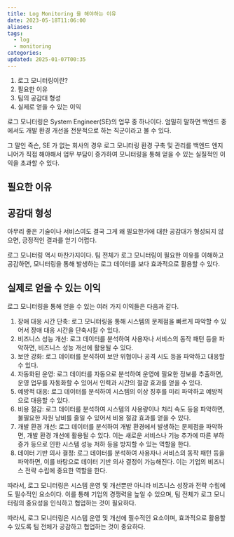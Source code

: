 ```yaml
---
title: Log Monitoring 을 해야하는 이유
date: 2023-05-18T11:06:00
aliases: 
tags:
  - log
  - monitoring
categories: 
updated: 2025-01-07T00:35
---
```


1. 로그 모니터링이란?
2. 필요한 이유
3. 팀의 공감대 형성
4. 실제로 얻을 수 있는 이익

로그 모니터링은 System Engineer(SE)의 업무 중 하나이다. 엄밀히 말하면 백엔드 중에서도 개발 환경 개선을 전문적으로 하는 직군이라고 볼 수 있다.

그 말인 즉슨, SE 가 없는 회사의 경우 로그 모니터링 환경 구축 및 관리를 백엔드 엔지니어가 직접 해야해서 업무 부담이 증가하여 모니터링을 통해 얻을 수 있는 실질적인 이익을 초과할 수 있다.

## 필요한 이유

## 공감대 형성

아무리 좋은 기술이나 서비스여도 결국 그게 왜 필요한가에 대한 공감대가 형성되지 않으면, 긍정적인 결과를 얻기 어렵다.

로그 모니터링 역시 마찬가지이다. 팀 전체가 로그 모니터링이 필요한 이유를 이해하고 공감하면, 모니터링을 통해 발생하는 로그 데이터를 보다 효과적으로 활용할 수 있다.

## 실제로 얻을 수 있는 이익

로그 모니터링을 통해 얻을 수 있는 여러 가지 이익들은 다음과 같다.

1. 장애 대응 시간 단축: 로그 모니터링을 통해 시스템의 문제점을 빠르게 파악할 수 있어서 장애 대응 시간을 단축시킬 수 있다.
2. 비즈니스 성능 개선: 로그 데이터를 분석하여 사용자나 서비스의 동작 패턴 등을 파악하면, 비즈니스 성능 개선에 활용될 수 있다.
3. 보안 강화: 로그 데이터를 분석하여 보안 위협이나 공격 시도 등을 파악하고 대응할 수 있다.
4. 자동화된 운영: 로그 데이터를 자동으로 분석하여 운영에 필요한 정보를 추출하면, 운영 업무를 자동화할 수 있어서 인력과 시간의 절감 효과를 얻을 수 있다.
5. 예방적 대응: 로그 데이터를 분석하여 시스템의 이상 징후를 미리 파악하고 예방적으로 대응할 수 있다.
6. 비용 절감: 로그 데이터를 분석하여 시스템의 사용량이나 처리 속도 등을 파악하면, 불필요한 자원 낭비를 줄일 수 있어서 비용 절감 효과를 얻을 수 있다.
7. 개발 환경 개선: 로그 데이터를 분석하여 개발 환경에서 발생하는 문제점을 파악하면, 개발 환경 개선에 활용될 수 있다. 이는 새로운 서비스나 기능 추가에 따른 부하 증가 등으로 인한 시스템 성능 저하 등을 방지할 수 있는 역할을 한다.
8. 데이터 기반 의사 결정: 로그 데이터를 분석하여 사용자나 서비스의 동작 패턴 등을 파악하면, 이를 바탕으로 데이터 기반 의사 결정이 가능해진다. 이는 기업의 비즈니스 전략 수립에 중요한 역할을 한다.

따라서, 로그 모니터링은 시스템 운영 및 개선뿐만 아니라 비즈니스 성장과 전략 수립에도 필수적인 요소이다. 이를 통해 기업의 경쟁력을 높일 수 있으며, 팀 전체가 로그 모니터링의 중요성을 인식하고 협업하는 것이 필요하다.

따라서, 로그 모니터링은 시스템 운영 및 개선에 필수적인 요소이며, 효과적으로 활용할 수 있도록 팀 전체가 공감하고 협업하는 것이 중요하다.
